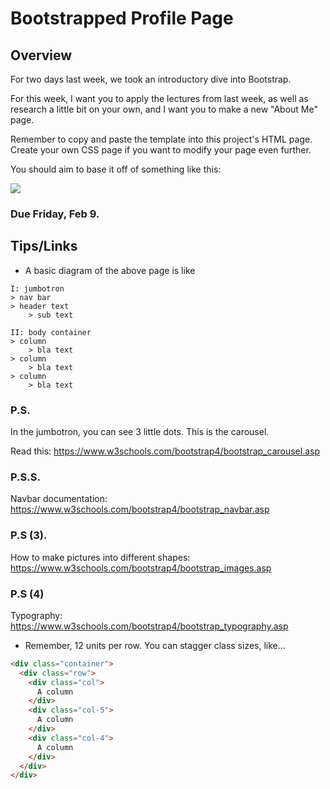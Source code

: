 # Bootstrapped Profile Page

## Overview

For two days last week, we took an introductory dive into Bootstrap.

For this week, I want you to apply the lectures from last week, as well as research a little bit on your own, and I want you to make a new "About Me" page.

Remember to copy and paste the template into this project's HTML page.  Create your own CSS page if you want to modify your page even further.

You should aim to base it off of something like this:

<img src="https://v4-alpha.getbootstrap.com/examples/screenshots/carousel.jpg">

<h3>Due Friday, Feb 9.</h3>

## Tips/Links

- A basic diagram of the above page is like

```
I: jumbotron
> nav bar 
> header text
	> sub text

II: body container
> column
	> bla text
> column
	> bla text
> column
	> bla text
```

### P.S. 

In the jumbotron, you can see 3 little dots.  This is the carousel.  

Read this: <a href="https://www.w3schools.com/bootstrap4/bootstrap_carousel.asp.asp">https://www.w3schools.com/bootstrap4/bootstrap_carousel.asp</a>

### P.S.S. 

Navbar documentation: <a href="https://www.w3schools.com/bootstrap4/bootstrap_navbar.asp">https://www.w3schools.com/bootstrap4/bootstrap_navbar.asp</a>

### P.S (3). 

How to make pictures into different shapes: <a href="https://www.w3schools.com/bootstrap4/bootstrap_images.asp">https://www.w3schools.com/bootstrap4/bootstrap_images.asp</a>

### P.S (4)

Typography: <a href="https://www.w3schools.com/bootstrap4/bootstrap_typography.asp">https://www.w3schools.com/bootstrap4/bootstrap_typography.asp</a>


- Remember, 12 units per row.  You can stagger class sizes, like...

```html
<div class="container">
  <div class="row">
    <div class="col">
      A column
    </div>
    <div class="col-5">
      A column
    </div>
    <div class="col-4">
      A column
    </div>
  </div>
</div>
```

